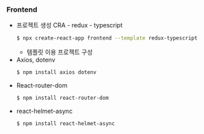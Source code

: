 ### Frontend

- 프로젝트 생성 CRA - redux - typescript
  ```bash
  $ npx create-react-app frontend --template redux-typescript
  ```
  - 템플릿 이용 프로젝트 구성
- Axios, dotenv
  ```bash
  $ npm install axios dotenv
  ```
- React-router-dom
  ```bash
  $ npm install react-router-dom
  ```
- react-helmet-async
  ```bash
  $ npm install react-helmet-async
  ```
